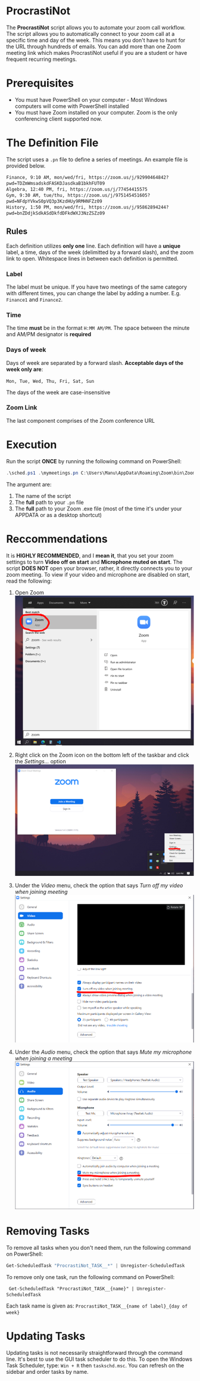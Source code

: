 # ProcrastiNot

The **ProcrastiNot** script allows you to automate your zoom call workflow. The script allows you to automatically connect to your zoom call at a specific time and day of the week. This means you don't have to hunt for the URL through hundreds of emails. You can add more than one Zoom meeting link which makes ProcrastiNot useful if you are a student or have frequent recurring meetings.

# Prerequisites
- You must have PowerShell on your computer - Most Windows computers will come with PowerShell installed
- You must have Zoom installed on your computer. Zoom is the only conferencing client supported now.

# The Definition File
The script uses a `.pn` file to define a series of meetings. An example file is provided below.

```
Finance, 9:10 AM, mon/wed/fri, https://zoom.us/j/92990464842?pwd=TDZmWmsadskdFASKDJasdkaB1bkhFUT09  
Algebra, 12:40 PM, fri, https://zoom.us/j/77454415575
Gym, 9:30 AM, tue/thu, https://zoom.us/j/975145451605?pwd=NFdpYVkwS0pVQ3p3KzdHUy9RMHNFZz09
History, 1:50 PM, mon/wed/fri, https://zoom.us/j/95862894244?pwd=bnZDdjkSdkASdDkfdDFkdWXJ3NzZSZz09
```

## Rules
Each definition utilizes **only one** line. Each definition will have a **unique** label, a time, days of the week (delimitted by a forward slash), and the zoom link to open. Whitespace lines in between each definition is permitted. 

### Label
The label must be unique. If you have two meetings of the same category with different times, you can change the label by adding a number. E.g. `Finance1` and `Finance2`.

### Time
The time **must** be in the format `H:MM AM/PM`. The space between the minute and AM/PM designator is **required**

### Days of week
Days of week are separated by a forward slash. **Acceptable days of the week only are**:

```Mon, Tue, Wed, Thu, Fri, Sat, Sun```

The days of the week are case-insensitive

### Zoom Link
The last component comprises of the Zoom conference URL

# Execution
Run the script **ONCE** by running the following command on PowerShell:
```powershell
.\sched.ps1 .\mymeetings.pn C:\Users\Manu\AppData\Roaming\Zoom\bin\Zoom.exe
```
The argument are:  
1. The name of the script
2. The **full** path to your `.pn` file
3. The **full** path to your Zoom .exe file (most of the time it's under your APPDATA or as a desktop shortcut)

# Reccommendations
It is **HIGHLY RECOMMENDED**, and I **mean it**, that you set your zoom settings to turn **Video off on start** and **Microphone muted on start**.
The script **DOES NOT** open your browser, rather, it directly connects you to your zoom meeting. To view if your video and microphone are disabled
on start, read the following:

1. Open Zoom  
![Picture of opening Zoom](assets/Pic1.png)

2. Right click on the Zoom icon on the bottom left of the taskbar and click the *Settings...* option
![Picture of right clicking on the Zoom settings](assets/Pic2.png)

3. Under the *Video* menu, check the option that says *Turn off my video when joining meeting*
![Picture of the video disable option](assets/Pic3.png)

4. Under the *Audio* menu, check the option that says *Mute my microphone when joining a meeting*
![Picture of the mic disable option](assets/Pic4.png)

# Removing Tasks
To remove all tasks when you don't need them, run the following command on PowerShell:

```powershell
Get-ScheduledTask "ProcrastiNot_TASK__*" | Unregister-ScheduledTask
```

To remove only one task, run the following command on PowerShell:
```
 Get-ScheduledTask "ProcrastiNot_TASK__{name}" | Unregister-ScheduledTask
```

Each task name is given as: `ProcrastiNot_TASK__{name of label}_{day of week}`

# Updating Tasks
Updating tasks is not necessarily straightforward through the command line. It's best to use the GUI task scheduler to do this. To open the Windows Task Scheduler, type: `Win + R` then `taskschd.msc`. You can refresh on the sidebar and order tasks by name.